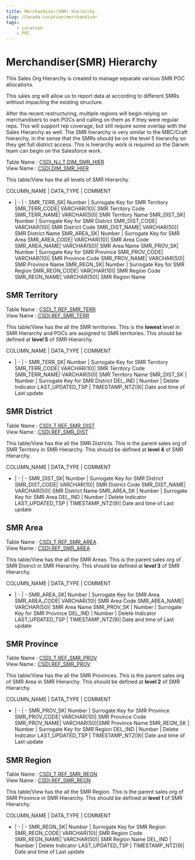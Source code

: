 ```yaml
---
title: Merchandiser(SMR) Hierarchy
slug: /Canada-Location/merchandiser
tags:
    - Location
    - POC
---
```


# Merchandiser(SMR) Hierarchy

This Sales Org Hierarchy is created to manage separate various SMR POC allocations.

This sales org will allow us to report data at according to different SMRs without impacting the existing structure.

After the recent restructuring, multiple regions will begin relying on merchandisers to own POCs and calling on them as if they were regular reps. This will support rep coverage, but still require some overlap with the Sales Hierarchy as well. The SMR hierarchy is very similar to the MBC/Craft hierarchy, in the sense that the SMRs should be on the level 5 hierarchy so they get full district access. This is hierarchy work is required so the Darwin team can begin on the Salesforce work.


Table Name : [CSDI_NJ_T.DIM_SMR_HIER](https://app.snowflake.com/east-us-2.azure/abinbev_naz/data/databases/ABI_WH/schemas/CSDI_NJ_T/table/DIM_SMR_HIER)<br/>
View Name : [CSDI.DIM_SMR_HIER](https://app.snowflake.com/east-us-2.azure/abinbev_naz/data/databases/ABI_WH/schemas/CSDI/view/DIM_SMR_HIER)<br/>

This table/View has the all levels of SMR Hierarchy.

COLUMN_NAME	|	DATA_TYPE	|	COMMENT
-	|	-	|	-
SMR_TERR_SK| Number | Surrogate Key for SMR Territory
SMR_TERR_CODE| VARCHAR(10)| SMR Territory Code
SMR_TERR_NAME|  VARCHAR(50)| SMR Territory Name
SMR_DIST_SK| Number | Surrogate Key for SMR District
SMR_DIST_CODE| VARCHAR(10)| SMR District Code
SMR_DIST_NAME|  VARCHAR(50)| SMR District Name
SMR_AREA_SK| Number | Surrogate Key for SMR Area
SMR_AREA_CODE| VARCHAR(10)| SMR Area Code
SMR_AREA_NAME|  VARCHAR(50)| SMR Area Name
SMR_PROV_SK| Number | Surrogate Key for SMR Province
SMR_PROV_CODE| VARCHAR(10)| SMR Province Code
SMR_PROV_NAME|  VARCHAR(50)| SMR Province Name
SMR_REGN_SK| Number | Surrogate Key for SMR Region
SMR_REGN_CODE| VARCHAR(10)| SMR Region Code
SMR_REGN_NAME|  VARCHAR(50)| SMR Region Name



## SMR Territory

Table Name : [CSDI_T.REF_SMR_TERR](https://app.snowflake.com/east-us-2.azure/abinbev_naz/data/databases/ABI_WH/schemas/CSDI_T/table/REF_SMR_TERR)<br/>
View Name : [CSDI.REF_SMR_TERR](https://app.snowflake.com/east-us-2.azure/abinbev_naz/data/databases/ABI_WH/schemas/CSDI/view/REF_SMR_TERR)<br/>

This table/View has the all the SMR territories. This is the **lowest** level in SMR Hierarchy and POCs are assigned to SMR territories. This should be defined at **level 5** of SMR Hierarchy.

COLUMN_NAME	|	DATA_TYPE	|	COMMENT
-	|	-	|	-
SMR_TERR_SK| Number | Surrogate Key for SMR Territory
SMR_TERR_CODE| VARCHAR(10)| SMR Territory Code
SMR_TERR_NAME|  VARCHAR(50)| SMR Territory Name
SMR_DIST_SK | Number | Surrogate Key for SMR District
DEL_IND | Number | Delete Indicator
LAST_UPDATED_TSP | TIMESTAMP_NTZ(9)| Date and time of Last update



## SMR District

Table Name : [CSDI_T.REF_SMR_DIST](https://app.snowflake.com/east-us-2.azure/abinbev_naz/data/databases/ABI_WH/schemas/CSDI_T/table/REF_SMR_DIST)<br/>
View Name : [CSDI.REF_SMR_DIST](https://app.snowflake.com/east-us-2.azure/abinbev_naz/data/databases/ABI_WH/schemas/CSDI/view/REF_SMR_DIST)<br/>

This table/View has the all the SMR Districts. This is the parent sales org of SMR Territory in SMR Hierarchy.
This should be defined at **level 4** of SMR Hierarchy.

COLUMN_NAME	|	DATA_TYPE	|	COMMENT
-	|	-	|	-
SMR_DIST_SK| Number | Surrogate Key for SMR District
SMR_DIST_CODE| VARCHAR(10)| SMR District Code
SMR_DIST_NAME|  VARCHAR(50)| SMR District Name
SMR_AREA_SK | Number | Surrogate Key for SMR Area
DEL_IND | Number | Delete Indicator
LAST_UPDATED_TSP | TIMESTAMP_NTZ(9)| Date and time of Last update

## SMR Area
Table Name : [CSDI_T.REF_SMR_AREA](https://app.snowflake.com/east-us-2.azure/abinbev_naz/data/databases/ABI_WH/schemas/CSDI_T/table/REF_SMR_AREA)<br/>
View Name : [CSDI.REF_SMR_AREA](https://app.snowflake.com/east-us-2.azure/abinbev_naz/data/databases/ABI_WH/schemas/CSDI/view/REF_SMR_AREA)<br/>

This table/View has the all the SMR Areas. This is the parent sales org of SMR District in SMR Hierarchy.
This should be defined at **level 3** of SMR Hierarchy.

COLUMN_NAME	|	DATA_TYPE	|	COMMENT
-	|	-	|	-
SMR_AREA_SK| Number | Surrogate Key for SMR Area
SMR_AREA_CODE| VARCHAR(10)| SMR Area Code
SMR_AREA_NAME|  VARCHAR(50)| SMR Area Name
SMR_PROV_SK | Number | Surrogate Key for SMR Province
DEL_IND | Number | Delete Indicator
LAST_UPDATED_TSP | TIMESTAMP_NTZ(9)| Date and time of Last update


## SMR Province
Table Name : [CSDI_T.REF_SMR_PROV](https://app.snowflake.com/east-us-2.azure/abinbev_naz/data/databases/ABI_WH/schemas/CSDI_T/table/REF_SMR_PROV)<br/>
View Name : [CSDI.REF_SMR_PROV](https://app.snowflake.com/east-us-2.azure/abinbev_naz/data/databases/ABI_WH/schemas/CSDI/view/REF_SMR_PROV)<br/>

This table/View has the all the SMR Provinces. This is the parent sales org of SMR Area in SMR Hierarchy.
This should be defined at **level 2** of SMR Hierarchy.

COLUMN_NAME	|	DATA_TYPE	|	COMMENT
-	|	-	|	-
SMR_PROV_SK| Number | Surrogate Key for SMR Province
SMR_PROV_CODE| VARCHAR(10)| SMR Province Code
SMR_PROV_NAME|  VARCHAR(50)|SMR Province Name
SMR_REGN_SK | Number | Surrogate Key for SMR Region
DEL_IND | Number | Delete Indicator
LAST_UPDATED_TSP | TIMESTAMP_NTZ(9)| Date and time of Last update



## SMR Region
Table Name : [CSDI_T.REF_SMR_REGN](https://app.snowflake.com/east-us-2.azure/abinbev_naz/data/databases/ABI_WH/schemas/CSDI_T/table/REF_SMR_REGN)<br/>
View Name : [CSDI.REF_SMR_REGN](https://app.snowflake.com/east-us-2.azure/abinbev_naz/data/databases/ABI_WH/schemas/CSDI/view/REF_SMR_REGN)<br/>

This table/View has the all the SMR Region. This is the parent sales org of SMR Province in SMR Hierarchy.
This should be defined at **level 1** of SMR Hierarchy.

COLUMN_NAME	|	DATA_TYPE	|	COMMENT
-	|	-	|	-
SMR_REGN_SK| Number | Surrogate Key for SMR Region
SMR_REGN_CODE| VARCHAR(10)| SMR Region Code
SMR_REGN_NAME|  VARCHAR(50)| SMR Region Name
DEL_IND | Number | Delete Indicator
LAST_UPDATED_TSP | TIMESTAMP_NTZ(9)| Date and time of Last update

